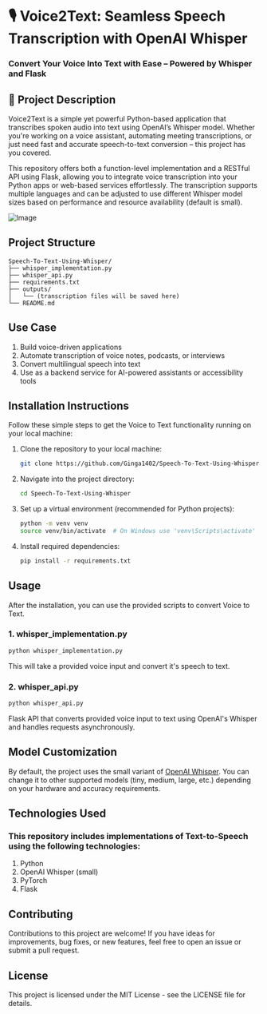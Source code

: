 # **🎙️ Voice2Text: Seamless Speech Transcription with OpenAI Whisper**

### **Convert Your Voice Into Text with Ease – Powered by Whisper and Flask**


## **📌 Project Description**
Voice2Text is a simple yet powerful Python-based application that transcribes spoken audio into text using OpenAI’s Whisper model. Whether you're working on a voice assistant, automating meeting transcriptions, or just need fast and accurate speech-to-text conversion – this project has you covered.

This repository offers both a function-level implementation and a RESTful API using Flask, allowing you to integrate voice transcription into your Python apps or web-based services effortlessly. The transcription supports multiple languages and can be adjusted to use different Whisper model sizes based on performance and resource availability (default is small).


![Image](https://github.com/user-attachments/assets/d33185d2-1a5c-4bc9-8f43-e1c8e337263d)

## **Project Structure**

```
Speech-To-Text-Using-Whisper/
├── whisper_implementation.py
├── whisper_api.py
├── requirements.txt
├── outputs/
│   └── (transcription files will be saved here)
└── README.md
```

## **Use Case**

1. Build voice-driven applications
2. Automate transcription of voice notes, podcasts, or interviews
3. Convert multilingual speech into text
4. Use as a backend service for AI-powered assistants or accessibility tools


## **Installation Instructions**

Follow these simple steps to get the Voice to Text functionality running on your local machine:

1. Clone the repository to your local machine:
    ```bash
    git clone https://github.com/Ginga1402/Speech-To-Text-Using-Whisper.git
    ```
2. Navigate into the project directory:
    ```bash
    cd Speech-To-Text-Using-Whisper
    ```
3. Set up a virtual environment (recommended for Python projects):
    ```bash
    python -m venv venv
    source venv/bin/activate  # On Windows use 'venv\Scripts\activate'
    ```
4. Install required dependencies:
    ```bash
    pip install -r requirements.txt
    ```



## **Usage**

After the installation, you can use the provided scripts to convert Voice to Text.

### 1. **whisper_implementation.py**


```bash
python whisper_implementation.py
```

This will take a provided voice input and convert it's speech to text.

### 2. **whisper_api.py**


```bash
python whisper_api.py
```
Flask API that converts provided voice input to text using OpenAI's Whisper and handles requests asynchronously.

## **Model Customization**
By default, the project uses the small variant of [OpenAI Whisper](https://github.com/openai/whisper). You can change it to other supported models (tiny, medium, large, etc.) depending on your hardware and accuracy requirements.


## **Technologies Used**
   
### This repository includes implementations of Text-to-Speech using the following technologies:

1. Python
2. OpenAI Whisper (small)
3. PyTorch
4. Flask

## **Contributing**
Contributions to this project are welcome! If you have ideas for improvements, bug fixes, or new features, feel free to open an issue or submit a pull request.

## **License**
This project is licensed under the MIT License - see the LICENSE file for details.



